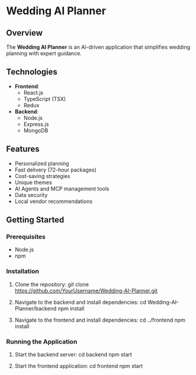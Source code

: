# Wedding AI Planner

## Overview
The **Wedding AI Planner** is an AI-driven application that simplifies wedding planning with expert guidance.

## Technologies
- **Frontend**: 
  - React.js
  - TypeScript (TSX)
  - Redux
- **Backend**: 
  - Node.js
  - Express.js
  - MongoDB

## Features
- Personalized planning
- Fast delivery (72-hour packages)
- Cost-saving strategies
- Unique themes
- AI Agents and MCP management tools
- Data security
- Local vendor recommendations

## Getting Started

### Prerequisites
- Node.js
- npm

### Installation
1. Clone the repository:
git clone https://github.com/YourUsername/Wedding-AI-Planner.git

2. Navigate to the backend and install dependencies:
cd Wedding-AI-Planner/backend
npm install

3. Navigate to the frontend and install dependencies:
cd ../frontend
npm install


### Running the Application
1. Start the backend server:
cd backend
npm start

2. Start the frontend application:
cd frontend
npm start

